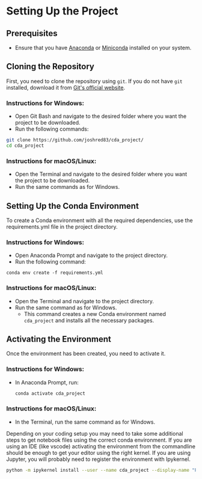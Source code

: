 # Setting Up the Project

## Prerequisites
- Ensure that you have [Anaconda](https://www.anaconda.com/products/individual) or [Miniconda](https://docs.conda.io/en/latest/miniconda.html) installed on your system.

## Cloning the Repository
First, you need to clone the repository using `git`. If you do not have `git` installed, download it from [Git's official website](https://git-scm.com/downloads).

### Instructions for Windows:
- Open Git Bash and navigate to the desired folder where you want the project to be downloaded.
- Run the following commands:
```bash
git clone https://github.com/joshred83/cda_project/
cd cda_project
```
### Instructions for macOS/Linux:
- Open the Terminal and navigate to the desired folder where you want the project to be downloaded.
- Run the same commands as for Windows.

## Setting Up the Conda Environment
To create a Conda environment with all the required dependencies, use the requirements.yml file in the project directory.

### Instructions for Windows:
- Open Anaconda Prompt and navigate to the project directory.
- Run the following command:
```
conda env create -f requirements.yml
```
### Instructions for macOS/Linux:
- Open the Terminal and navigate to the project directory.
- Run the same command as for Windows.
    - This command creates a new Conda environment named `cda_project` and installs all the necessary packages.

## Activating the Environment
Once the environment has been created, you need to activate it.

### Instructions for Windows:
- In Anaconda Prompt, run:
    ```bash
    conda activate cda_project
    ```
### Instructions for macOS/Linux:
- In the Terminal, run the same command as for Windows.

Depending on your coding setup you may need to take some additional steps to get notebook files using the correct conda environment. If you are using an IDE (like vscode) activating the environment from the commandline should be enough to get your editor using the right kernel. If you are using Jupyter, you will probably need to register the environment with Ipykernel. 
  ```bash
  python -m ipykernel install --user --name cda_project --display-name "Python (cda_project)"
  ```